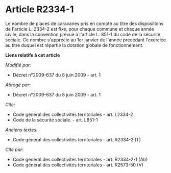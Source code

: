 # Article R2334-1

Le nombre de places de caravanes pris en compte au titre des dispositions de l'article L. 2334-2 est fixé, pour chaque
commune et chaque année civile, dans la convention prévue à l'article L. 851-1 du code de la sécurité sociale. Ce nombre
s'apprécie au 1er janvier de l'année précédant l'exercice au titre duquel est répartie la dotation globale de fonctionnement.

**Liens relatifs à cet article**

_Modifié par_:

  - Décret n°2009-637 du 8 juin 2009 - art. 1

_Abrogé par_:

  - Décret n°2009-637 du 8 juin 2009 - art. 1

_Cite_:

  - Code général des collectivités territoriales - art. L2334-2
  - Code de la sécurité sociale. - art. L851-1

_Anciens textes_:

  - Code général des collectivités territoriales - art. R2334-2 (T)

_Cité par_:

  - Code général des collectivités territoriales - art. R2334-2-1 (Ab)
  - Code général des collectivités territoriales - art. R2573-50 (V)
